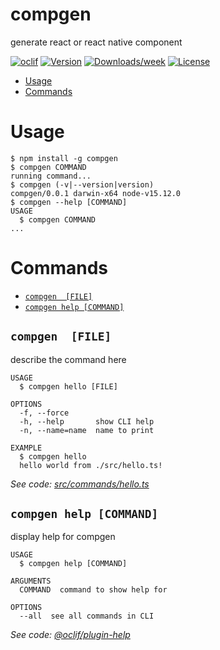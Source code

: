 compgen
=======

generate react or react native component

[![oclif](https://img.shields.io/badge/cli-oclif-brightgreen.svg)](https://oclif.io)
[![Version](https://img.shields.io/npm/v/compgen.svg)](https://npmjs.org/package/compgen)
[![Downloads/week](https://img.shields.io/npm/dw/compgen.svg)](https://npmjs.org/package/compgen)
[![License](https://img.shields.io/npm/l/compgen.svg)](https://github.com/boubaSambare/compgen/blob/master/package.json)

<!-- toc -->
* [Usage](#usage)
* [Commands](#commands)
<!-- tocstop -->
# Usage
<!-- usage -->
```sh-session
$ npm install -g compgen
$ compgen COMMAND
running command...
$ compgen (-v|--version|version)
compgen/0.0.1 darwin-x64 node-v15.12.0
$ compgen --help [COMMAND]
USAGE
  $ compgen COMMAND
...
```
<!-- usagestop -->
# Commands
<!-- commands -->
* [`compgen  [FILE]`](#compgen-hello-file)
* [`compgen help [COMMAND]`](#compgen-help-command)

## `compgen  [FILE]`

describe the command here

```
USAGE
  $ compgen hello [FILE]

OPTIONS
  -f, --force
  -h, --help       show CLI help
  -n, --name=name  name to print

EXAMPLE
  $ compgen hello
  hello world from ./src/hello.ts!
```

_See code: [src/commands/hello.ts](https://github.com/boubaSambare/compgen/blob/v0.0.1/src/commands/hello.ts)_

## `compgen help [COMMAND]`

display help for compgen

```
USAGE
  $ compgen help [COMMAND]

ARGUMENTS
  COMMAND  command to show help for

OPTIONS
  --all  see all commands in CLI
```

_See code: [@oclif/plugin-help](https://github.com/oclif/plugin-help/blob/v3.2.2/src/commands/help.ts)_
<!-- commandsstop -->
